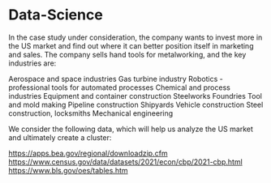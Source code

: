 # Data-Science

In the case study under consideration, the company wants to invest more in the US market and find out where it can better position itself in marketing and sales. The company sells hand tools for metalworking, and the key industries are:

Aerospace and space industries
Gas turbine industry
Robotics - professional tools for automated processes
Chemical and process industries
Equipment and container construction
Steelworks
Foundries
Tool and mold making
Pipeline construction
Shipyards
Vehicle construction
Steel construction, locksmiths
Mechanical engineering

We consider the following data, which will help us analyze the US market and ultimately create a cluster:

https://apps.bea.gov/regional/downloadzip.cfm
https://www.census.gov/data/datasets/2021/econ/cbp/2021-cbp.html
https://www.bls.gov/oes/tables.htm
